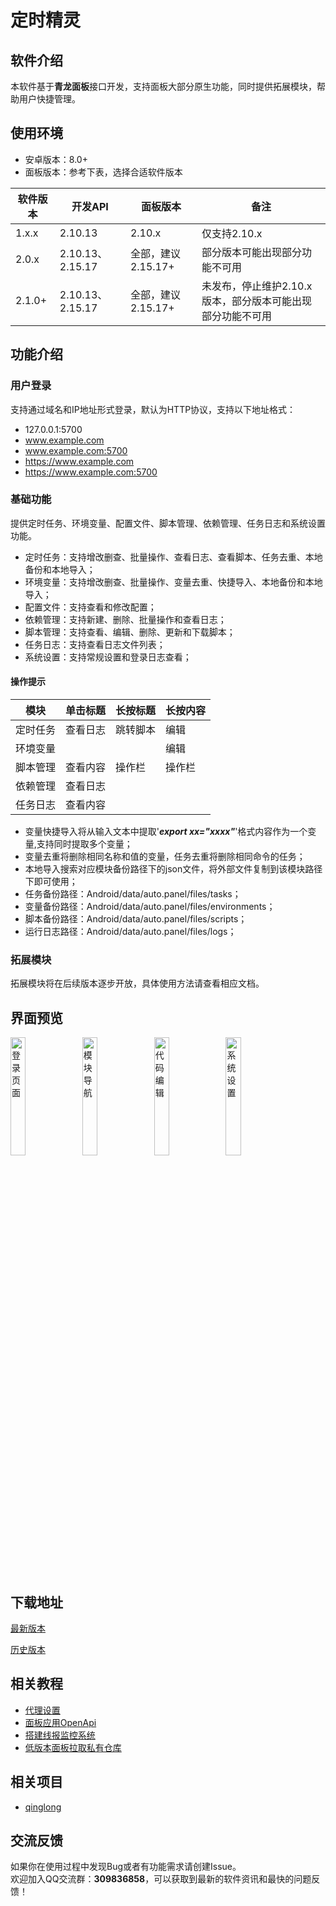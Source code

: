# 定时精灵

## 软件介绍

本软件基于**青龙面板**接口开发，支持面板大部分原生功能，同时提供拓展模块，帮助用户快捷管理。

## 使用环境

* 安卓版本：8.0+
* 面板版本：参考下表，选择合适软件版本

| 软件版本   | 开发API           | 面板版本          | 备注                               |
|--------|-----------------|---------------|----------------------------------|
| 1.x.x  | 2.10.13         | 2.10.x        | 仅支持2.10.x                        |
| 2.0.x  | 2.10.13、2.15.17 | 全部，建议2.15.17+ | 部分版本可能出现部分功能不可用                  |
| 2.1.0+ | 2.10.13、2.15.17 | 全部，建议2.15.17+ | 未发布，停止维护2.10.x版本，部分版本可能出现部分功能不可用 |

## 功能介绍

### 用户登录
支持通过域名和IP地址形式登录，默认为HTTP协议，支持以下地址格式：  

* 127.0.0.1:5700
* www.example.com
* www.example.com:5700
* https://www.example.com
* https://www.example.com:5700

### 基础功能

提供定时任务、环境变量、配置文件、脚本管理、依赖管理、任务日志和系统设置功能。

* 定时任务：支持增改删查、批量操作、查看日志、查看脚本、任务去重、本地备份和本地导入；
* 环境变量：支持增改删查、批量操作、变量去重、快捷导入、本地备份和本地导入；
* 配置文件：支持查看和修改配置；
* 依赖管理：支持新建、删除、批量操作和查看日志；
* 脚本管理：支持查看、编辑、删除、更新和下载脚本；
* 任务日志：支持查看日志文件列表；
* 系统设置：支持常规设置和登录日志查看；

#### 操作提示
| 模块     | 单击标题 | 长按标题 | 长按内容 |
| -------- | -------- | -------- | -------- |
| 定时任务 | 查看日志 | 跳转脚本 | 编辑     |
| 环境变量 |          |          | 编辑     |
| 脚本管理 | 查看内容 | 操作栏   | 操作栏   |
| 依赖管理 | 查看日志 |          |          |
| 任务日志 | 查看内容 |          |          |

- 变量快捷导入将从输入文本中提取'***export xx="xxxx"***'格式内容作为一个变量,支持同时提取多个变量；  
- 变量去重将删除相同名称和值的变量，任务去重将删除相同命令的任务；      
- 本地导入搜索对应模块备份路径下的json文件，将外部文件复制到该模块路径下即可使用；  
- 任务备份路径：Android/data/auto.panel/files/tasks；
- 变量备份路径：Android/data/auto.panel/files/environments；
- 脚本备份路径：Android/data/auto.panel/files/scripts；
- 运行日志路径：Android/data/auto.panel/files/logs；

### 拓展模块
拓展模块将在后续版本逐步开放，具体使用方法请查看相应文档。


## 界面预览
<img src="https://gitee.com/wsfsp4/public-static-file/raw/master/qinglong/p1.jpg" alt="登录页面" width="22%"> 
<img src="https://gitee.com/wsfsp4/public-static-file/raw/master/qinglong/p2.jpg" alt="模块导航" width="22%">  
<img src="https://gitee.com/wsfsp4/public-static-file/raw/master/qinglong/p3.jpg" alt="代码编辑" width="22%">  
<img src="https://gitee.com/wsfsp4/public-static-file/raw/master/qinglong/p4.jpg" alt="系统设置" width="22%">  

## 下载地址
[最新版本](https://gitee.com/wsfsp4/QingLong/releases/tag/v2.0.3)

[历史版本](https://gitee.com/wsfsp4/QingLong/releases)


## 相关教程
* [代理设置](https://blog.csdn.net/wsfsp_4/article/details/128366173)
* [面板应用OpenApi](https://blog.csdn.net/wsfsp_4/article/details/128316982)
* [搭建线报监控系统](https://blog.csdn.net/wsfsp_4/article/details/128317795)
* [低版本面板拉取私有仓库](https://blog.csdn.net/wsfsp_4/article/details/128055841)

## 相关项目
* [qinglong](https://github.com/whyour/qinglong) 

## 交流反馈
如果你在使用过程中发现Bug或者有功能需求请创建Issue。  
欢迎加入QQ交流群：**309836858**，可以获取到最新的软件资讯和最快的问题反馈！
